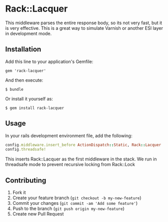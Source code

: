 # Rack::Lacquer

This middleware parses the entire response body, so its not very fast, but it is very effective. This is a great way to simulate Varnish or another ESI layer in development mode.

## Installation

Add this line to your application's Gemfile:

    gem 'rack-lacquer'

And then execute:

    $ bundle

Or install it yourself as:

    $ gem install rack-lacquer

## Usage

In your rails development environment file, add the following:

``` ruby
config.middleware.insert_before ActionDispatch::Static, Rack::Lacquer
config.threadsafe!
```
This inserts Rack::Lacquer as the first middleware in the stack. We run in threadsafe mode to prevent recursive locking from Rack::Lock

## Contributing

1. Fork it
2. Create your feature branch (`git checkout -b my-new-feature`)
3. Commit your changes (`git commit -am 'Add some feature'`)
4. Push to the branch (`git push origin my-new-feature`)
5. Create new Pull Request
